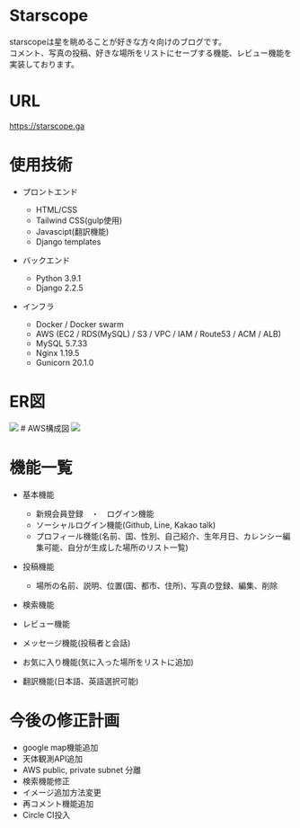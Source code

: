 # Starscope
starscopeは星を眺めることが好きな方々向けのブログです。  
コメント、写真の投稿、好きな場所をリストにセーブする機能、レビュー機能を実装しております。


# URL
https://starscope.ga


# 使用技術
- プロントエンド
  - HTML/CSS
  - Tailwind CSS(gulp使用)
  - Javascipt(翻訳機能)
  - Django templates

- バックエンド
  - Python 3.9.1
  - Django 2.2.5

- インフラ
  - Docker / Docker swarm
  - AWS (EC2 / RDS(MySQL) / S3 / VPC / IAM / Route53 / ACM / ALB)
  - MySQL 5.7.33
  - Nginx 1.19.5
  - Gunicorn 20.1.0

# ER図
<img src="https://user-images.githubusercontent.com/66953834/135827383-0951ab43-8692-4b38-9971-6c8dfc5ab451.png" />
# AWS構成図
<img src="https://user-images.githubusercontent.com/66953834/135719952-3d013d9d-c61b-4c56-ae00-c017868d0479.png" />

# 機能一覧

- 基本機能
  - 新規会員登録　・　ログイン機能
  - ソーシャルログイン機能(Github, Line, Kakao talk)
  - プロフィール機能(名前、国、性別、自己紹介、生年月日、カレンシー編集可能、自分が生成した場所のリスト一覧)

- 投稿機能
  - 場所の名前、説明、位置(国、都市、住所)、写真の登録、編集、削除

- 検索機能

- レビュー機能

- メッセージ機能(投稿者と会話)

- お気に入り機能(気に入った場所をリストに追加)

- 翻訳機能(日本語、英語選択可能)

# 今後の修正計画
- google map機能追加
- 天体観測API追加
- AWS public, private subnet 分離
- 検索機能修正
- イメージ追加方法変更
- 再コメント機能追加
- Circle CI投入